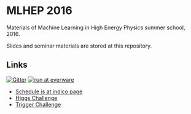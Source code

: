# MLHEP 2016

Materials of Machine Learning in High Energy Physics summer school, 2016.

Slides and seminar materials are stored at this repository.

<!--
[![Binder](http://mybinder.org/badge.svg)](http://mybinder.org/repo/yandexdataschool/mlhep2016)
-->

## Links

[![Gitter](https://badges.gitter.im/Join%20Chat.svg)](https://gitter.im/yandexdataschool/mlhep2016?utm_source=badge&utm_medium=badge&utm_campaign=pr-badge)
[![run at everware](https://img.shields.io/badge/run%20me-@everware-blue.svg?style=flat)](https://2016.mlhep.yandex.net/hub/oauth_login?repourl=https://github.com/yandexdataschool/mlhep2016.git)

- [Schedule is at indico page](https://indico.cern.ch/event/497368/)
- [Higgs Challenge](https://inclass.kaggle.com/c/mlhep-2016-higgs-detection)
- [Trigger Challenge](https://inclass.kaggle.com/c/mlhep-2016-trigger-system)
